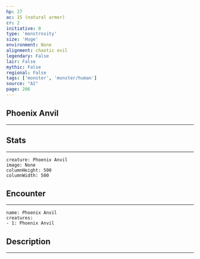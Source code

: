 ```yaml
---
hp: 27
ac: 15 (natural armor)
cr: 2
initiative: 0
type: 'monstrosity'    
size: 'Huge'
environment: None
alignment: chaotic evil
legendary: False
lair: False
mythic: False
regional: False
tags: ['monster', 'monster/human']
source: "AI"
page: 206
---
```


## Phoenix Anvil
---



## Stats
---

```statblock
creature: Phoenix Anvil
image: None
columnHeight: 500
columnWidth: 500
```

## Encounter
---

```encounter-table
name: Phoenix Anvil
creatures:
- 1: Phoenix Anvil
```

## Description
---




